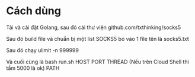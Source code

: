# Cách dùng

Tải và cài đặt Golang, sau đó cài thư viện github.com/txthinking/socks5

Sau đó build file và chuẩn bị một list SOCKS5 bỏ vào 1 file tên là socks5.txt

Sau đó chạy ulimit -n 999999

Và cuối cùng là bash run.sh HOST PORT THREAD (Nếu trên Cloud Shell thì tầm 5000 là ok) PATH

